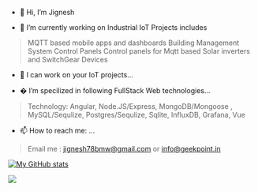 - 👋 Hi, I’m Jignesh

- 🔭 I’m currently working on Industrial IoT Projects includes 
> MQTT based mobile apps and dashboards
> Building Management System Control Panels
> Control panels for Mqtt based Solar inverters and SwitchGear Devices

- 👯 I can work on your IoT projects...

- � I’m specilized in following FullStack Web technologies...
> Technology: Angular, Node.JS/Express, MongoDB/Mongoose , MySQL/Sequlize, Postgres/Sequlize, Sqlite, InfluxDB, Grafana, Vue

- 📫 How to reach me: ...
> Email me : jignesh78bmw@gmail.com or info@geekpoint.in

[![My GitHub stats](https://github-readme-stats.vercel.app/api?username=jigneshk5)](https://github.com/jigneshk5)

![](https://komarev.com/ghpvc/?username=jigneshk5) 



